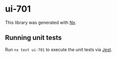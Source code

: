 # ui-701

This library was generated with [Nx](https://nx.dev).

## Running unit tests

Run `nx test ui-701` to execute the unit tests via [Jest](https://jestjs.io).
